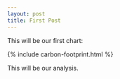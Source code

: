 ```yaml
---
layout: post
title: First Post
---
```


This will be our first chart:

{% include carbon-footprint.html %}

This will be our analysis.
